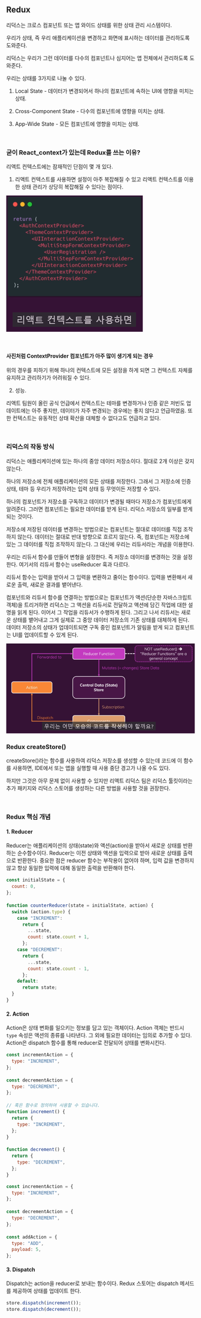 ## Redux

리덕스는 크로스 컴포넌트 또는 앱 와이드 상태를 위한 상태 관리 시스템이다.

우리가 상태, 즉 우리 애플리케이션을 변경하고 화면에 표시하는 데이터를 관리하도록 도와준다.

리덕스는 우리가 그런 데이터를 다수의 컴포넌트나 심지어는 앱 전체에서 관리하도록 도와준다.

우리는 상태를 3가지로 나눌 수 있다.

1. Local State - 데이터가 변경되어서 하나의 컴포넌트에 속하는 UI에 영향을 미치는 상태.

2. Cross-Component State - 다수의 컴포넌트에 영향을 미치는 상태.

3. App-Wide State - 모든 컴포넌트에 영향을 미치는 상태.

</br>

### 굳이 React_context가 있는데 Redux를 쓰는 이유?

리액트 컨텍스트에는 잠재적인 단점이 몇 개 있다.

1. 리액트 컨텍스트를 사용하면 설정이 아주 복잡해질 수 있고 리액트 컨텍스트를 이용한 상태 관리가 상당히 복잡해질 수 있다는 점이다.

![alt text](image.png)

<br />

#### 사진처럼 ContextProvider 컴포넌트가 아주 많이 생기게 되는 경우

위의 경우를 피하기 위해 하나의 컨텍스트에 모든 설정을 하게 되면 그 컨텍스트 자체를 유지하고 관리하기가 어려워질 수 있다.

2. 성능.

리액트 팀원이 올린 공식 언급에서 컨텍스트는 테마를 변경하거나 인증 같은 저빈도 업데이트에는 아주 좋지만, 데이터가 자주 변경되는 경우에는 좋지 않다고 언급하였음. 또한 컨텍스트는 유동적인 상태 확산을 대체할 수 없다고도 언급하고 있다.

</br>

### 리덕스의 작동 방식

리덕스는 애플리케이션에 있는 하나의 중앙 데이터 저장소이다. 절대로 2개 이상은 갖지 않는다.

하나의 저장소에 전체 애플리케이션의 모든 상태를 저장한다. 그래서 그 저장소에 인증 상태, 테마 등 우리가 저장하려는 입력 상태 등 무엇이든 저장할 수 있다.

하나의 컴포넌트가 저장소를 구독하고 데이터가 변경될 때마다 저장소가 컴포넌트에게 알려준다. 그러면 컴포넌트는 필요한 데이터를 받게 된다. 리덕스 저장소의 일부를 받게 되는 것이다.

저장소에 저장된 데이터를 변경하는 방법으로는 컴포넌트는 절대로 데이터를 직접 조작하지 않는다. 데이터는 절대로 반대 방향으로 흐르지 않는다. 즉, 컴포넌트는 저장소에 있는 그 데이터를 직접 조작하지 않는다. 그 대신에 우리는 리듀서라는 개념을 이용한다.

우리는 리듀서 함수를 만들어 변형을 설정한다. 즉 저장소 데이터를 변경하는 것을 설정한다. 여기서의 리듀서 함수는 useReducer 훅과 다르다.

리듀서 함수는 입력을 받아서 그 입력을 변환하고 줄이는 함수이다. 입력을 변환해서 새로운 출력, 새로운 결과를 뱉어낸다.

컴포넌트와 리듀서 함수를 연결하는 방법으로는 컴포넌트가 액션(단순한 자바스크립트 객체)을 트리거하면 리덕스는 그 액션을 리듀서로 전달하고 액션에 담긴 작업에 대한 설명을 읽게 된다. 이어서 그 작업을 리듀서가 수행하게 된다. 그리고 나서 리듀서는 새로운 상태를 뱉어내고 그게 실제로 그 중앙 데이터 저장소의 기존 상태를 대체하게 된다. 데이터 저장소의 상태가 업데이트되면 구독 중인 컴포넌트가 알림을 받게 되고 컴포넌트는 UI를 업데이트할 수 있게 된다.

![alt text](image-1.png)

### Redux createStore()

createStore()라는 함수를 사용하여 리덕스 저장소를 생성할 수 있는데 코드에 이 함수를 사용하면, IDE에서 또는 앱을 실행할 때 사용 중단 경고가 나올 수도 있다.

하지만 그것은 아무 문제 없이 사용할 수 있지만 리액트 리덕스 팀은 리덕스 툴킷이라는 추가 패키지와 리덕스 스토어를 생성하는 다른 방법을 사용할 것을 권장한다.

</br>

### Redux 핵심 개념

#### 1. Reducer

Reducer는 애플리케이션의 상태(state)와 액션(action)을 받아서 새로운 상태를 반환하는 순수함수이다. Reducer는 이전 상태와 액션을 입력으로 받아 새로운 상태를 출력으로 반환한다. 중요한 점은 reducer 함수는 부작용이 없어야 하며, 입력 값을 변경하지 않고 항상 동일한 입력에 대해 동일한 출력을 반환해야 한다.

```jsx
const initialState = {
  count: 0,
};

function counterReducer(state = initialState, action) {
  switch (action.type) {
    case "INCREMENT":
      return {
        ...state,
        count: state.count + 1,
      };
    case "DECREMENT":
      return {
        ...state,
        count: state.count - 1,
      };
    default:
      return state;
  }
}
```

#### 2. Action

Action은 상태 변화를 일으키는 정보를 담고 있는 객체이다. Action 객체는 반드시 `type` 속성은 액션의 종류를 나타낸다. 그 외에 필요한 데이터는 임의로 추가할 수 있다. Action은 dispatch 함수를 통해 reducer로 전달되어 상태를 변화시킨다.

```jsx
const incrementAction = {
  type: "INCREMENT",
};

const decrementAction = {
  type: "DECREMENT",
};

// 혹은 함수로 정의하여 사용할 수 있습니다.
function increment() {
  return {
    type: "INCREMENT",
  };
}

function decrement() {
  return {
    type: "DECREMENT",
  };
}
```

```jsx
const incrementAction = {
  type: "INCREMENT",
};

const decrementAction = {
  type: "DECREMENT",
};

const addAction = {
  type: "ADD",
  payload: 5,
};
```

#### 3. Dispatch

Dispatch는 action을 reducer로 보내는 함수이다. Redux 스토어는 dispatch 메서드를 제공하여 상태를 업데이트 한다.

```jsx
store.dispatch(increment());
store.dispatch(decrement());
```
